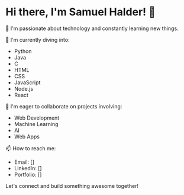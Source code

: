 # Hi there, I'm Samuel Halder! 👋

👀 I'm passionate about technology and constantly learning new things.

🌱 I'm currently diving into:
- Python
- Java
- C
- HTML
- CSS
- JavaScript
- Node.js
- React

💞️ I'm eager to collaborate on projects involving:
- Web Development
- Machine Learning
- AI
- Web Apps

📫 How to reach me:
- Email: []
- LinkedIn: []
- Portfolio: []

Let's connect and build something awesome together!
